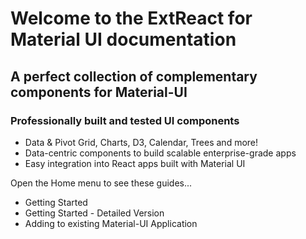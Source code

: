 # Welcome to the ExtReact for Material UI documentation

## A perfect collection of complementary components for Material-UI

### Professionally built and tested UI components

- Data & Pivot Grid, Charts, D3, Calendar, Trees and more!
- Data-centric components to build scalable enterprise-grade apps
- Easy integration into React apps built with Material UI

Open the Home menu to see these guides...
- Getting Started
- Getting Started - Detailed Version
- Adding to existing Material-UI Application
